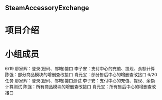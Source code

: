 ## SteamAccessoryExchange
# 项目介绍
# 小组成员
6/19
廖家辉：登录(密码、邮箱)接口
李子安：支付中心的充值、提现、余额计算
陈强：部分商品模块的增删查改接口
肖元宝：部分售后中心的增删查改接口
6/20任务
廖家辉：登录(密码、邮箱)接口测试
李子安：支付中心的充值、提现、余额计算测试
陈强：所有商品模块的增删查改接口
肖元宝：所有售后中心的增删查改接口
